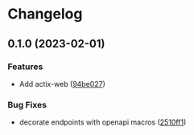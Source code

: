 # Changelog

## 0.1.0 (2023-02-01)


### Features

* Add actix-web ([94be027](https://github.com/ptcdevs/rust-api/commit/94be02701b9ca105e1a0c688e483ee5106765e65))


### Bug Fixes

* decorate endpoints with openapi macros ([2510ff1](https://github.com/ptcdevs/rust-api/commit/2510ff14427e3a806fa95c68dd4ed0e74e7ebe7e))

